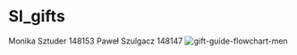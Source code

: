 # SI_gifts
Monika Sztuder 148153
Paweł Szulgacz 148147
![gift-guide-flowchart-men](https://user-images.githubusercontent.com/116058964/207619201-40372d71-afe0-4a10-a675-7bc7e31071d6.jpg)
